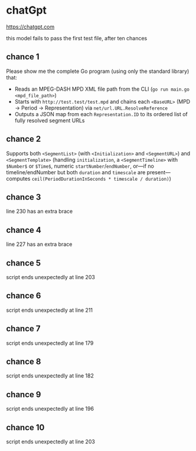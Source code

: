 # chatGpt

https://chatgpt.com

this model fails to pass the first test file, after ten chances

## chance 1

Please show me the complete Go program (using only the standard library) that:

- Reads an MPEG-DASH MPD XML file path from the CLI (`go run main.go <mpd_file_path>`)
- Starts with `http://test.test/test.mpd` and chains each `<BaseURL>` (MPD → Period → Representation) via `net/url.URL.ResolveReference`
- Outputs a JSON map from each `Representation.ID` to its ordered list of fully resolved segment URLs

## chance 2

Supports both `<SegmentList>` (with `<Initialization>` and `<SegmentURL>`) and
`<SegmentTemplate>` (handling `initialization`, a `<SegmentTimeline>` with
`$Number$` or `$Time$`, numeric `startNumber`/`endNumber`, or—if no
timeline/endNumber but both `duration` and `timescale` are present—computes
`ceil(PeriodDurationInSeconds * timescale / duration)`)

## chance 3

line 230 has an extra brace

## chance 4

line 227 has an extra brace

## chance 5

script ends unexpectedly at line 203

## chance 6

script ends unexpectedly at line 211

## chance 7

script ends unexpectedly at line 179

## chance 8

script ends unexpectedly at line 182

## chance 9

script ends unexpectedly at line 196

## chance 10

script ends unexpectedly at line 203
